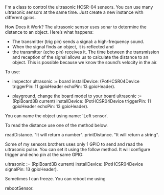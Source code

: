 I'm a class to control the ultrasonic HCSR-04 sensors.
You can use many ultrasonic sensors at the same time. Just create a new instance with different gpios. 

How Does it Work?
The ultrasonic sensor uses sonar to determine the distance to an object. Here’s what happens:
- The transmitter (trig pin) sends a signal: a high-frequency sound.
- When the signal finds an object, it is reflected and
- the transmitter (echo pin) receives it.
The time between the transmission and reception of the signal allows us to calculate the distance to an object. This is possible because we know the sound’s velocity in the air.

To use:
- inspector
ultrasonic := board installDevice: (PotHCSR04Device triggerPin: 11 gpioHeader echoPin: 13 gpioHeader).

- playground, change the board model to your board
ultrasonic := (RpiBoard3B current) installDevice: (PotHCSR04Device triggerPin: 11 gpioHeader echoPin: 13 gpioHeader).

You can name the object using
name: 'Left sensor'.

To read the distance use one of the method below. 

readDistance. "It will return a number".
printDistance. "It will return a string".

Some of my sensors brothers uses only 1 GPIO to send and read the ultrasonic pulse. 
You can set it using the follow method. It will configure trigger and echo pin at the same GPIO:

ultrasonic := (RpiBoard3B current) installDevice: (PotHCSR04Device signalPin: 13 gpioHeader).

Sometimes I can freeze. You can reboot me using

rebootSensor.